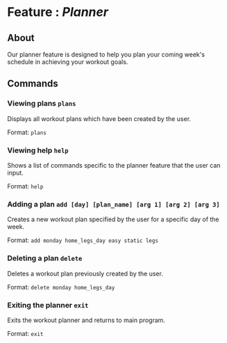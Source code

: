 # Feature : *Planner*

## About

Our planner feature is designed to help you plan your coming week's schedule in achieving your workout goals.

## Commands

### Viewing plans ```plans```

Displays all workout plans which have been created by the user.

Format: ```plans```

### Viewing help ```help ```

Shows a list of commands specific to the planner feature that the user can input.

Format: ```help```

### Adding a plan ```add [day] [plan_name] [arg 1] [arg 2] [arg 3] ```

Creates a new workout plan specified by the user for a specific day of the week.

Format: ```add monday home_legs_day easy static legs```

### Deleting a plan ```delete```

Deletes a workout plan previously created by the user.

Format: ```delete monday home_legs_day```

### Exiting the planner ```exit```

Exits the workout planner and returns to main program.

Format: ```exit```
